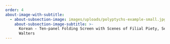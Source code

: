 ```yaml
---
order: 4
about-image-with-subtitle:
  - about-subsection-image: images/uploads/polyptychs-example-small.jpg
    about-subsection-image-subtitle: >-
      Korean - Ten-panel Folding Screen with Scenes of Filial Piety, Section D -
      Walters
---
```



